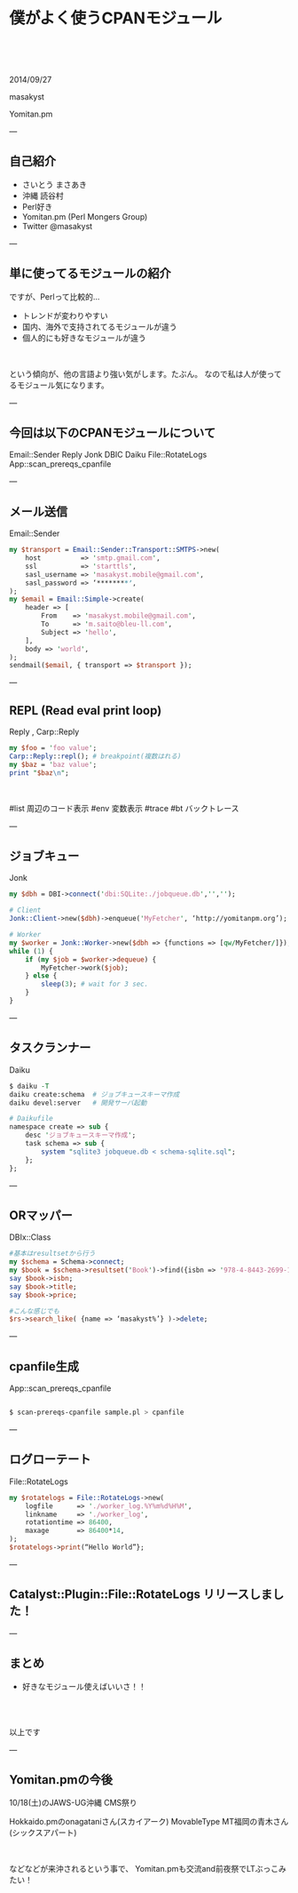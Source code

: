 # 僕がよく使うCPANモジュール

<br>
<br>
<br>

2014/09/27

masakyst

Yomitan.pm

—
## 自己紹介

* さいとう まさあき
* 沖縄 読谷村
* Perl好き
* Yomitan.pm (Perl Mongers Group)
* Twitter @masakyst

—
## 単に使ってるモジュールの紹介

ですが、Perlって比較的…

* トレンドが変わりやすい
* 国内、海外で支持されてるモジュールが違う
* 個人的にも好きなモジュールが違う

<br>

という傾向が、他の言語より強い気がします。たぶん。
なので私は人が使ってるモジュール気になります。

—
## 今回は以下のCPANモジュールについて

Email::Sender
Reply
Jonk
DBIC
Daiku
File::RotateLogs
App::scan_prereqs_cpanfile

—
## メール送信

Email::Sender

```perl
my $transport = Email::Sender::Transport::SMTPS->new(
    host          => 'smtp.gmail.com',
    ssl           => 'starttls',
    sasl_username => 'masakyst.mobile@gmail.com',
    sasl_password => ‘********’, 
);  
my $email = Email::Simple->create(
    header => [
        From    => 'masakyst.mobile@gmail.com',
        To      => 'm.saito@bleu-ll.com',
        Subject => 'hello',
    ],  
    body => 'world',
);  
sendmail($email, { transport => $transport }); 

```
—
## REPL (Read eval print loop)

Reply , Carp::Reply

```perl
my $foo = 'foo value';
Carp::Reply::repl(); # breakpoint(複数はれる)
my $baz = 'baz value';
print "$baz\n";
```
<br>

\#list 周辺のコード表示
\#env 変数表示
\#trace #bt バックトレース

—
## ジョブキュー

Jonk

```perl
my $dbh = DBI->connect('dbi:SQLite:./jobqueue.db','','');

# Client
Jonk::Client->new($dbh)->enqueue('MyFetcher', ‘http://yomitanpm.org’);

# Worker
my $worker = Jonk::Worker->new($dbh => {functions => [qw/MyFetcher/]});
while (1) {
    if (my $job = $worker->dequeue) {
        MyFetcher->work($job);
    } else {
        sleep(3); # wait for 3 sec.
    }   
}

```

—
## タスクランナー

Daiku

```perl
$ daiku -T
daiku create:schema  # ジョブキュースキーマ作成
daiku devel:server   # 開発サーバ起動

# Daikufile
namespace create => sub {
    desc 'ジョブキュースキーマ作成';
    task schema => sub {
        system "sqlite3 jobqueue.db < schema-sqlite.sql";
    };  
};
```

—


## ORマッパー

DBIx::Class

```perl
#基本はresultsetから行う
my $schema = Schema->connect;
my $book = $schema->resultset('Book')->find({isbn => '978-4-8443-2699-1'});
say $book->isbn;
say $book->title;
say $book->price;

#こんな感じでも
$rs->search_like( {name => ‘masakyst%’} )->delete;
```

—
## cpanfile生成

App::scan_prereqs_cpanfile

```bash

$ scan-prereqs-cpanfile sample.pl > cpanfile


```

—

## ログローテート

File::RotateLogs

```perl
my $rotatelogs = File::RotateLogs->new(
    logfile      => './worker_log.%Y%m%d%H%M',
    linkname     => './worker_log',
    rotationtime => 86400,
    maxage       => 86400*14,
);
$rotatelogs->print(“Hello World”};

```
—

## Catalyst::Plugin::File::RotateLogs リリースしました！
—

## まとめ

* 好きなモジュール使えばいいさ！！

<br><br>


以上です

—
## Yomitan.pmの今後

10/18(土)のJAWS-UG沖縄 CMS祭り


Hokkaido.pmのonagataniさん(スカイアーク)
MovableType MT福岡の青木さん(シックスアパート)

<br>

などなどが来沖されるという事で、
Yomitan.pmも交流and前夜祭でLTぶっこみたい！






